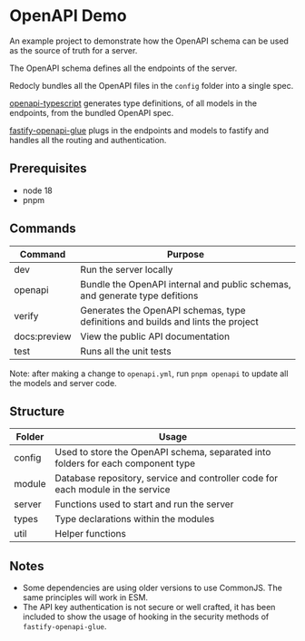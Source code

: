 # OpenAPI Demo

An example project to demonstrate how the OpenAPI schema can be used as the source of truth for a server.

The OpenAPI schema defines all the endpoints of the server.

Redocly bundles all the OpenAPI files in the `config` folder into a single spec.

[openapi-typescript](https://www.npmjs.com/package/openapi-typescript) generates type definitions, of all models in the
endpoints, from the bundled OpenAPI spec.

[fastify-openapi-glue](https://www.npmjs.com/package/fastify-openapi-glue) plugs in the endpoints and models to fastify
and handles all the routing and authentication.

## Prerequisites

- node 18
- pnpm

## Commands

| Command      | Purpose                                                                          |
|--------------|----------------------------------------------------------------------------------|
| dev          | Run the server locally                                                           |
| openapi      | Bundle the OpenAPI internal and public schemas, and generate type defitions      |
| verify       | Generates the OpenAPI schemas, type definitions and builds and lints the project |
| docs:preview | View the public API documentation                                                |
| test         | Runs all the unit tests                                                          |

Note: after making a change to `openapi.yml`, run `pnpm openapi` to update all the models and server code.

## Structure

| Folder | Usage                                                                            |
|--------|----------------------------------------------------------------------------------|
| config | Used to store the OpenAPI schema, separated into folders for each component type |
| module | Database repository, service and controller code for each module in the service  |
| server | Functions used to start and run the server                                       |
| types  | Type declarations within the modules                                             |
| util   | Helper functions                                                                 |

## Notes

- Some dependencies are using older versions to use CommonJS. The same principles will work in ESM.
- The API key authentication is not secure or well crafted, it has been included to show the usage of hooking in the
  security methods of `fastify-openapi-glue`.
